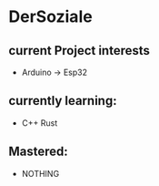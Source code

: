 # DerSoziale
## current Project interests
- Arduino -> Esp32

## currently learning:
- C++ Rust

## Mastered:
- NOTHING 
